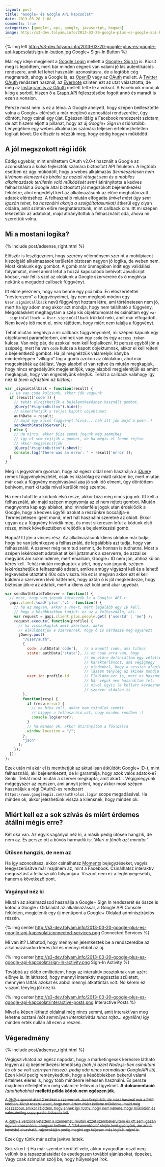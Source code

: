 ```yaml
---
layout: post
title: "Google+ és Google API kapcsolat"
date: 2013-03-20 1:08
comments: true
categories: [google+, api, google, javascript, hogyan]
image: http://s3-dev.folyam.info/2013-03-20-google-plus-es-google-api-kapcsolat/sign-in-button.jpg
---
```


{% img left http://s3-dev.folyam.info/2013-03-20-google-plus-es-google-api-kapcsolat/sign-in-button.jpg Google+ Sign-In Button %}

Már egy ideje megjelent a [Google Login](https://developers.google.com/accounts/docs/GettingStarted)
mellett a [Google+ Sign In](https://developers.google.com/+/features/sign-in) is. Kicsit
meg is lepődtem, mert bár minden cégnek van valami jó kis autentikációs rendszere, amit
fel lehet használni azonosításra, de a legtöbb cég megmaradt, ahogy a Google is,
az [OpenID](https://developers.google.com/accounts/docs/OpenID)
vagy az [OAuth](https://developers.google.com/accounts/docs/OAuth2Login) mellett. A
[Twitter OAuth](https://dev.twitter.com/docs/auth/oauth/faq) rendszert használ, az
[Evernote](http://dev.evernote.com/start/core/authentication.php) szintén ezt az utat
választotta, de még az [Instagram is az OAuth](http://instagram.com/developer/authentication/)
mellett tette le a voksot. A Facebook mondjuk kilóg a sorból, hiszen ő a
[Graph API](https://developers.facebook.com/docs/reference/api/) fejlesztésébe fogott annó
és maradt is ezen a vonalon.

Persze most nem is ez a téma. A Google ahelyett, hogy szépen beillesztette volna a Google+
elérését a már meglévő azonosítási rendszerébe, úgy döntött, hogy csinál egy újat. Egészen
idáig a Facebook rendszerét szidtam, de azt hiszem eljött a pillanat, hogy az új
_Google+ Sign In_ szidhatóbb. Lényegében egy webes alkalmazás számára teljesen
értelmezhetetlen logikát követ. De először is nézzük meg, hogy eddig hogyan működött.

<!-- more -->

## A jól megszokott régi idők

Eddig ugyebár, mint említettem OAuth v2.0-t használt a Google az azonosításra a külső
fejlesztők számára biztosított API felületen. A legtöbb esetben ez úgy működött, hogy
a webes alkalmazás _(természetesen nem kívánom elemezni és bírálni az asztali réteget sem
és a mobilos alkalmazások területén való működését sem)_ átirányította a kedves felhasználót
a Google által biztosított jól megszokott bejelentkezési felületre, ahol engedélyt kért az
alkalmazásunk az előre meghatározott adatok eléréséhez. A felhasználó miután elfogadta
_(mivel mást úgy sem igazán tehet, ha használni akarja a szolgáltatásunkat)_ átkerül
egy olyan oldalra, amit szintén előre meghatároztunk, mint callback cím. Itt mi szépen
lekezeltük az adatokat, majd átirányítottuk a felhasználót oda, ahova mi szerettük volna.

## Mi a mostani logika?

{% include post/adsense_right.html %}

Először is leszögezném, hogy szerény véleményem szerint a mobilpiacot kiszolgáló
alkalmazások területén biztosan nagyon jó logika, de weben nem. Most kirakunk egy gombot.
A gomb már önmagában indít egy validálási folyamatot, mivel amint lefut a hozzá kapcsolódó
behívott JavaScript kódsor, már fel is szól az oldalunk a Google szervereire és ő meghívja
nekünk a megadott callback függvényt.

Itt előre jelezném, hogy van benne egy pici hiba. Én előszeretettel "névterezem" a
függvényeimet, így nem meglepő módon egy `User.signInCallback` nevű
függvényt hoztam létre, ami történetesen nem jó, mert ha így adom meg akkor azt mondja,
hogy nem található a függvény. Megoldásként meghagytam a szép kis objektumomat és csináltam
egy `var __signinCallback = User.signinCallback` trükköt neki, amit már elfogadott. Nem
kevés idő ment el, mire rájöttem, hogy miért nem találja a függvényt.

Tehát miután meghívja a mi callback függvényünket, mi szépen kapunk egy objektumot
paraméterben, aminek van egy `code` és egy `access_token` kulcsa. Van még pár, de azokkal
nem kell foglalkozni. Itt persze egyből jön a szépség, mert ha van `code` kulcsa a
kapott objektumnak, akkor el kell rejteni a bejelentkező gombot. Ha jól megnézzük
valamelyik irányba mindenképpen "villogni" fog a gomb azokon az oldalakon, ahol már
megcsinálták az átállást. Vagy alapból el van rejtve és miután megkapjuk, hogy nincs
engedélyünk megjelenítjük, vagy alapból megjelenítjük és amint megkapjuk, hogy van
engedélyünk elrejtük. Tehát a callback valahogy így néz ki _(nem cifráztam az biztos)_:

``` javascript
var _signinCallback = function(result) {
  // Ha van code kulcsunk, akkor jók vagyunk
  if (result['code']) {
    // tehát elrejthetjük a bejelentkezéshez használt gombot.
    jQuery("#signinButton").hide();
    // elmenthetjük a teljes kapott objektumot
    authData = result;
    // majd egy külső függvényt hívva... nah itt jön majd a poén :)
    sendAuthStateToServer();
  } else {
    // Ha nincs, akkor biza semmi jogunk még semmihez
    // így el sem rejtjük a gombot, de ha mégis el lenne rejtve
    // akkor megjelenítjük
    jQuery("#signinButton").show();
    console.log('There was an error: ' + result['error']);
  }
}
```

Meg is jegyezném gyorsan, hogy az egész oldal nem használja a [jQuery](http://jquery.com/)
remek függvénykészletét, csak és kizárólag ez miatt raktam be, mert miután már csak a
függvény meghívásával _<del><small>elba</small></del>_ jó sok idő elment, úgy döntöttem
behívom, mert ki tudja mivel kerülök még szembe.

Ha nem futott le a kódunk első része, akkor biza még nincs jogunk. Itt kell a felhasználó,
aki majd szépen megnyomja az el nem rejtett gombot. Miután megnyomta kap egy ablakot,
ahol mindenféle jogok után érdeklődik a Google, hogy a kedves ügyfél azokat a részünkre
bocsájtja-e. Természetesen igent mond, mert hát használni szeretné az oldalt. Ekkor ugyan
ez a függvény hívódik meg, és most sikeresen lefut a kódunk első része, minek következtében
elrejtődik a bejelentkezési gomb.

Hoppá! Itt jön a vicces rész. Az alkalmazásunk kliens oldalon már tudja, hogy be van
jelentkezve a felhasználó, de legalábbis azt tudja, hogy van felhasználó. A szerver még
nem tud semmit, de honnan is tudhatna. Most a szépen lekérdezett adatokat át kell
juttatnunk a szerverre, de azzal se megyünk ám sokmindenre, mert emailcím, Google+ ID nem
jön, ahhoz külön kérés kell. Tehát miután megkaptuk a jelet, hogy van jogunk, szépen
lekérdezhetjük a felhasználó adatait, amikre amúgy vigyázni kell és a lehető legkevésbé
utaztatni 40x oda vissza. Ha ez is megvan akkor ezt el kell küldeni a szerveren lévő
háttérnek, hogy aztán ő is jól megkérdezze, hogy biztosan jók-e az adatok, mert a kliens
azt küld amit akar ugyebár.

``` javascript
var sendAuthStateToServer = function() {
  // most, hogy van jogunk kérdezzük le a Google+ API-t
  gapi.client.load('plus','v1', function() {
    // ha ez megvan, akkor a /me-t, mert legalább egy ID kell,
    // hogy a későbbiekben tudjuk: ez az a felhasználó, aki...
    var request = gapi.client.plus.people.get( {'userId' : 'me'} );
    request.execute( function(profile) {
      // ha visszakaptuk amit akartunk, akkor
      // elküldhetjük a szervernek, hogy ő is kérdezze meg ugyanezt
      jQuery.post(
        "/user/auth",
        {
          code: authData['code'],   // a kapott code, ami titkos
          state: authData['state'], // ez csak arra van, hogy
                                    // én előre definiáltam egy véletlenszerű
                                    // karakterláncot, ami végigmegy
                                    // mindenhol, hogy a session alapján
                                    // lássam tényleg az akinek mondja magát
          user_id: profile.id       // Elküldöm ezt is, mert ez hasznos
                                    // bár végük nem használtam fel,
                                    // mivel úgyis le kellett kérdeznem
                                    // szerver oldalon is
        },
        function(resp) {
          if (resp.error) {
            // ha hiba volt, akkor nem csinálok semmit
            // higgye a felhasználó azt, hogy minden rendben :)
            console.log(error);
          }
          // ha minden ok, akkor átirányítom a főoldalra
          window.location = "/";
        },
        "json"
      );
    });
  });
};
```

Ezek után mi akár el is menthetjük az aktuálisan átküldött Google+ ID-t, mint
felhasználó, aki bejelentkezett, de ki garantálja, hogy azok valós adatok-e? Senki. Tehát
most miután a szerver megkapta, amit akart... Végigmegyünk mégegyszer az egészen, ami
annyit jelent, hogy akkor most szépen használjuk a régi OAuth2-es rendszert
`https://www.googleapis.com/auth/plus.login` scope megadásával. Ha minden ok, akkor
jelezhetünk vissza a kliensnek, hogy minden ok.

## Miért kell ez a sok szívás és miért érdemes átállni mégis erre?

Két oka van. Az egyik vagányul néz ki, a másik pedig ütősen hangzik, de nem az. És persze
ott a bűvös harmadik is: _"Mert a főnök azt mondta."_

### Ütősen hangzik, de nem az

Ha így azonosítasz, akkor csinálhatsz
[Moments](https://developers.google.com/+/api/latest/moments) bejegyzéseket, vagyis
leegyszerűsítve már majdnem az, mint a Facebook. Csinálhatsz interaktív megosztást a
felhasználó folyamjára. Viszont nem ez a leglényegesebb, hanem a következő pont.

### Vagányul néz ki

Miután az alkalmazásod használja a Google+ Sign In rendszerét és össze is kötöd a
Google+ Oldaladat az alkalmazással, a Google API Console felületén, megjelenik egy új
menüpont a Google+ Oldalad adminisztrációs részén.

{% img center http://s3-dev.folyam.info/2013-03-20-google-plus-es-google-api-kapcsolat/connected-services.png Connected Services %}

Mi van itt? Láthatod, hogy mennyien jelentkeztek be a rendszeredbe az alkalmazásodon
keresztül és mennyi ebből az új.

{% img center http://s3-dev.folyam.info/2013-03-20-google-plus-es-google-api-kapcsolat/sign-in-activity.png Sign-In Activity %}

Továbbá az előbb említettem, hogy az interaktív posztoknak van azért előnye is. Itt láthatod,
hogy mennyi interaktív megosztás született, mennyien látták azokat és abból mennyi
átkattintás volt. No kérem ez viszont tényleg jól néz ki.

{% img center http://s3-dev.folyam.info/2013-03-20-google-plus-es-google-api-kapcsolat/interactive-posts.png Interactive Posts %}

Mivel a képen létható oldalnál még nincs semmi, amit interaktívan meg lehetne osztani
_(sőt semmilyen interaktivitás nincs rajta... egyelőre)_ így minden érték nullán áll ezen
a részen.

## Végeredmény

{% include post/adsense_right.html %}

Végigszívhatod az egész napodat, hogy a marketingesek kérésére látható legyen az új
bejelentkezési lehetőség _(nah jó azért Node.js-ben csináltam és ott se volt szörnyen
hosszú, pedig oda nincs normálisan GoogleAPI lib)_. Ezen kívül pedig reménykedünk, hogy
a későbbiekben bekerül valami értelmes elérés is, hogy több mindenre lehessen használni.
És persze majdnem elfelejtettem még valamire felhívni a figyelmet. **A dokumentáció**
_(ahahahahha)_ **melletti példa kódok nem egészen jók.**

<del><small>A [PHP](https://developers.google.com/+/quickstart/php)-s speciel átad 2
értéket a szervernek JavaScript-ből, de mást használ már a PHP kódban. Kicsit rosszul esett,
hogy nem értem miért kellene működnie, majd még rosszabbul, amikor rájöttem, hogy ennek így
100%, hogy nem kellene, hogy működjön és valószínűleg copy-paste áldozata lett.</small></del>

<del><small>A [Ruby](https://developers.google.com/+/quickstart/ruby)-s verzióra vetettem
a szememet, miután ezzel szembekerültem és ott sem igazán úgy van használva, ahogyan kellene.
A _"dokumentáció"_ elején levő gyönyörű, ám annál kevésbé olvasható, rajzocskáján pedig
megint egy teljesen más logikát rajzol le.</small></del>

Ezek úgy tűnik már azóta javítva lettek.

Sok sikert :) Ha már szembe kerültél vele, akkor nyugodtan oszd meg velünk is
a tapasztalataidat és esetlegesen további ajánlásokat, tippeket. Vagy csak szimplán szólj
be, hogy hülyeséget írok.
